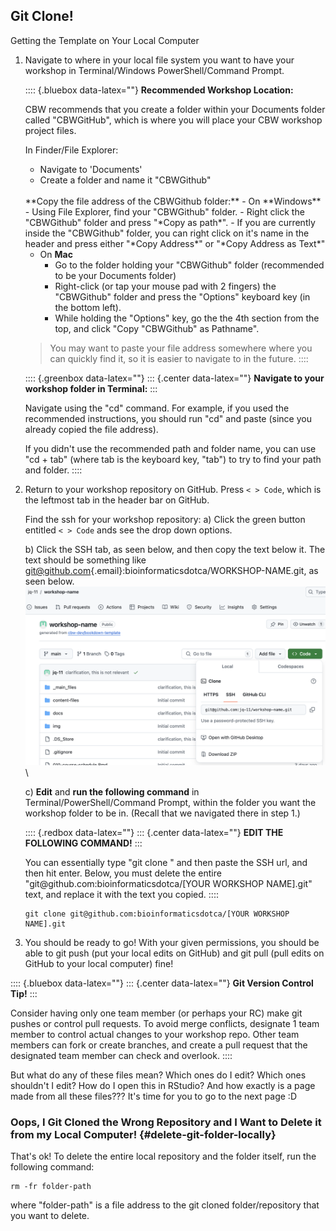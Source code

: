## Git Clone!

<!-- explain -->
Getting the Template on Your Local Computer

1.  Navigate to where in your local file system you want to have your workshop in Terminal/Windows PowerShell/Command Prompt.

    :::: {.bluebox data-latex=""}
    **Recommended Workshop Location:**
    
    CBW recommends that you create a folder within your Documents folder called "CBWGitHub", which is where you will place your CBW workshop project files.
    
    In Finder/File Explorer:
    - Navigate to 'Documents'
    - Create a folder and name it "CBWGithub" 
    
    <br>
    **Copy the file address of the CBWGithub folder:**
    - On **Windows**
      - Using File Explorer, find your "CBWGithub" folder.
      - Right click the "CBWGithub" folder and press "*Copy as path*".
        - If you are currently inside the "CBWGithub" folder, you can right click on it's name in the header and press either "*Copy Address*" or "*Copy Address as Text*"
    
    - On **Mac**
      - Go to the folder holding your "CBWGithub" folder (recommended to be your Documents folder)
      - Right-click (or tap your mouse pad with 2 fingers) the "CBWGithub" folder and press the "Options" keyboard key (in the bottom left).
      - While holding the "Options" key, go the the 4th section from the top, and click "Copy \"CBWGithub\" as Pathname".
    
    > You may want to paste your file address somewhere where you can quickly find it, so it is easier to navigate to in the future.
    ::::
    
      <p style="font-size: 8px;"></p>
    
    :::: {.greenbox data-latex=""}
    ::: {.center data-latex=""}
    **Navigate to your workshop folder in Terminal:**
    :::
    
    Navigate using the "cd" command. For example, if you used the recommended instructions, you should run "cd" and paste (since you already copied the file address).
    
    If you didn't use the recommended path and folder name, you can use "cd + tab" (where tab is the keyboard key, "tab") to try to find your path and folder.
    ::::
    <br>

2.  Return to your workshop repository on GitHub. Press `< > Code`, which is the leftmost tab in the header bar on GitHub.

    Find the ssh for your workshop repository:
      a) Click the green button entitled `< > Code` ands see the drop down options.
      
      b) Click the SSH tab, as seen below, and then copy the text below it. The text should be something like [git\@github.com](mailto:git@github.com){.email}:bioinformaticsdotca/WORKSHOP-NAME.git, as seen below.
          ![how to find the ssh for your repo](img/git-instruct/copy-ssh.png)\
      
      c) **Edit** and **run the following command** in Terminal/PowerShell/Command Prompt, within the folder you want the workshop folder to be in. (Recall that we navigated there in step 1.)
          
    :::: {.redbox data-latex=""}
    ::: {.center data-latex=""}
    **EDIT THE FOLLOWING COMMAND!**
    :::
    
    You can essentially type "git clone " and then paste the SSH url, and then hit enter. Below, you must delete the entire "<span>git@</span>github.com:bioinformaticsdotca/[YOUR WORKSHOP NAME].git" text, and replace it with the text you copied.
    ::::
    
    <!-- The <span></span> html code is to stop git@github.com from turning into a link -->
    
    <p style="font-size: 8px;"></p>
    
    ```
    git clone git@github.com:bioinformaticsdotca/[YOUR WORKSHOP NAME].git
    ```

3.  You should be ready to go! With your given permissions, you should be able to git push (put your local edits on GitHub) and git pull (pull edits on GitHub to your local computer) fine!
    
:::: {.bluebox data-latex=""}
::: {.center data-latex=""}
**Git Version Control Tip!**
:::
    
Consider having only one team member (or perhaps your RC) make git pushes or control pull requests. To avoid merge conflicts, designate 1 team member to control actual changes to your workshop repo. Other team members can fork or create branches, and create a pull request that the designated team member can check and overlook.
::::
<br>

But what do any of these files mean? Which ones do I edit? Which ones shouldn't I edit? How do I open this in RStudio? And how exactly is a page made from all these files??? It's time for you to go to the next page :D

### Oops, I Git Cloned the Wrong Repository and I Want to Delete it from my Local Computer! {#delete-git-folder-locally}

That's ok! To delete the entire local repository and the folder itself, run the following command:

```
rm -fr folder-path
```

where "folder-path" is a file address to the git cloned folder/repository that you want to delete.
